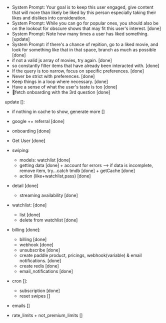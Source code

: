 - System Prompt: Your goal is to keep this user engaged, give content that will more than likely be liked by this person especially taking their likes and dislikes into consideration.
- System Prompt: While you can go for popular ones, you should also be on the lookout for obscure shows that may fit this user's interest. [done]
- System Prompt: Note how many times a user has liked something. [update]
- System Prompt: if there's a chance of repition, go to a liked movie, and look for something like that in that space, branch as much as possible [done]
- if not a valid js array of movies, try again. [done]
- so constantly filter items that have already been interacted with. [done]
- If the query is too narrow, focus on specific preferences. [done]
- Never be strict with preferences. [done]
- Keep things in a loop where necessary. [done]
- Have a sense of what the user's taste is too [done]
- 📌fetch onboarding with the 3rd question [done]

update []:

- if nothing in cache to show, generate more []

- google += referral [done]
- onboarding [done]
- Get User [done]
- swiping:
  - models: watchlist [done]
  - getting data [done] + account for errors --> if data is incomplete, remove item, try...catch tmdb [done] + getCache [done]
  - action (like+watchlist,pass) [done]
- detail [done]
  - streaming availability [done]
- watchlist: [done]
  - list [done]
  - delete from watchlist [done]
- billing [done]:
  - billing [done]
  - webhook [done]
  - unsubscribe [done]
  - create paddle product, pricings, webhook(variable) & email notifications. [done]
  - create redis [done]
  - email_notifications [done]
- cron []:
  - subscription [done]
  - reset swipes []
- emails []
- rate_limits + not_premium_limits []
